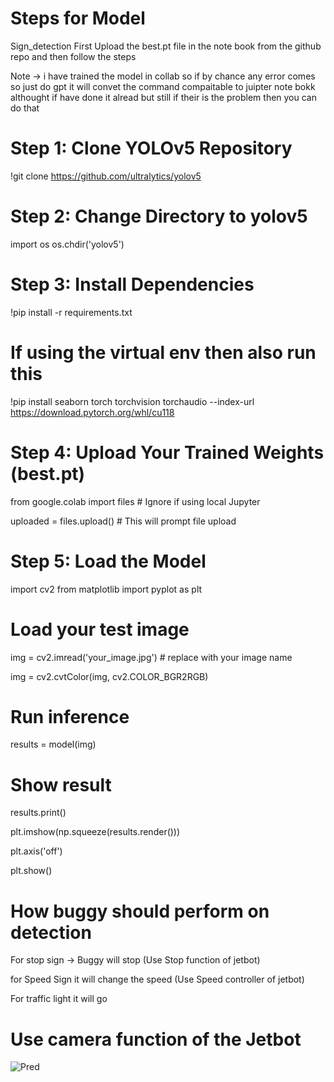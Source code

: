 # Steps for Model 
Sign_detection
First Upload the best.pt file in the note book from the github repo and then follow the steps 

Note -> i have trained the model in collab so if by chance any error comes so just do gpt it will convet the command compaitable to juipter note bokk althought if have done it alread but still if their is the problem then you can do that 

# Step 1: Clone YOLOv5 Repository
 
!git clone https://github.com/ultralytics/yolov5

# Step 2: Change Directory to yolov5

import os
os.chdir('yolov5')

# Step 3: Install Dependencies

!pip install -r requirements.txt

# If using the virtual env then also run this 

!pip install seaborn torch torchvision torchaudio --index-url https://download.pytorch.org/whl/cu118

# Step 4: Upload Your Trained Weights (best.pt)

from google.colab import files  # Ignore if using local Jupyter

uploaded = files.upload()       # This will prompt file upload

# Step 5: Load the Model
 
 import cv2
from matplotlib import pyplot as plt

# Load your test image
img = cv2.imread('your_image.jpg')  # replace with your image name

img = cv2.cvtColor(img, cv2.COLOR_BGR2RGB)

# Run inference
results = model(img)

# Show result
results.print()

plt.imshow(np.squeeze(results.render()))

plt.axis('off')

plt.show()

# How buggy should perform on detection 

For stop sign -> Buggy will stop (Use Stop function of jetbot)

for Speed Sign it will change the speed (Use Speed controller of jetbot)

For traffic light it will go 



# Use camera function of the Jetbot 

![Pred](https://github.com/user-attachments/assets/c7d13fad-822f-439d-843a-53c9b0ba47c9)


